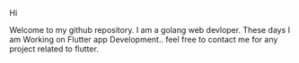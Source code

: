 Hi

  Welcome to my github repository. I am a golang web devloper. These days I am Working on Flutter app Development.. feel free to contact me for any project related to flutter.
